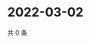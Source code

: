 # 2022-03-02

共 0 条

<!-- BEGIN WEIBO -->
<!-- 最后更新时间 Wed Mar 02 2022 23:20:35 GMT+0800 (China Standard Time) -->

<!-- END WEIBO -->
